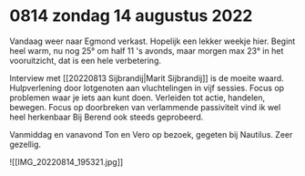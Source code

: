 # 0814 zondag 14 augustus 2022
Vandaag weer naar Egmond verkast. Hopelijk een lekker weekje hier. Begint heel warm, nu nog 25° om half 11 's avonds, maar morgen max 23° in het vooruitzicht, dat is een hele verbetering. 

Interview met [[20220813 Sijbrandij|Marit Sijbrandij]] is de moeite waard. Hulpverlening door lotgenoten aan vluchtelingen in vijf sessies. Focus op problemen waar je iets aan kunt doen. Verleiden tot actie, handelen, bewegen. Focus op doorbreken van verlammende passiviteit vind ik wel heel herkenbaar  Bij Berend ook steeds geprobeerd. 

Vanmiddag en vanavond Ton en Vero op bezoek, gegeten bij Nautilus. Zeer gezellig. 

![[IMG_20220814_195321.jpg]]